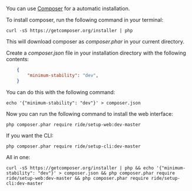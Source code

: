 You can use [Composer](http://getcomposer.org) for a automatic installation. 

To install composer, run the following command in your terminal:

```
curl -sS https://getcomposer.org/installer | php
```
    
This will download composer as _composer.phar_ in your current directory. 
 
Create a _composer.json_ file in your installation directory with the following contents:

```json
    {
        "minimum-stability": "dev",
    }
```
    
You can do this with the following command:

```
echo '{"minimum-stability": "dev"}' > composer.json
```    

Now you can run the following command to install the web interface: 

```
php composer.phar require ride/setup-web:dev-master
```
    
If you want the CLI:

```
php composer.phar require ride/setup-cli:dev-master
```
    
All in one:

```
curl -sS https://getcomposer.org/installer | php && echo '{"minimum-stability": "dev"}' > composer.json && php composer.phar require ride/setup-web:dev-master && php composer.phar require ride/setup-cli:dev-master
```
